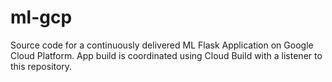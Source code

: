 # ml-gcp
Source code for a continuously delivered ML Flask Application on Google Cloud Platform. App build is coordinated using Cloud Build with a listener to this repository.
